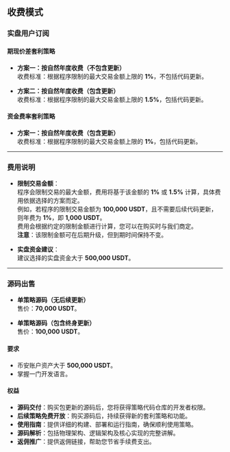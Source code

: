 ## 收费模式

### 实盘用户订阅

#### 期现价差套利策略

- **方案一：按自然年度收费（不包含更新）**  <br>
  收费标准：根据程序限制的最大交易金额上限的 **1%**，不包括代码更新。 <br>

- **方案二：按自然年度收费（包含更新）**   <br>
  收费标准：根据程序限制的最大交易金额上限的 **1.5%**，包括代码更新。 <br>

#### 资金费率套利策略

- **方案一：按自然年度收费（包含更新）**  
  收费标准：根据程序限制的最大交易金额上限的 **1%**，包括代码更新。

---

### 费用说明

- **限制交易金额**：  
  程序会限制交易的最大金额，费用将基于该金额的 **1%** 或 **1.5%** 计算，具体费用依据选择的方案而定。   <br>
  例如，若程序的限制交易金额为 **100,000 USDT**，且不需要后续代码更新，则年费为 **1%**，即 **1,000 USDT**。   <br>
  费用会根据约定的限制金额进行计算，您可以在购买时与我们商定。   <br>
  **注意**：该限制金额可在后期升级，但到期时间保持不变。 <br>

- **实盘资金建议**：  
  建议选择的实盘资金大于 **500,000 USDT**。

---

### 源码出售

- **单策略源码（无后续更新）**  
  售价：**70,000 USDT**。

- **单策略源码（包含终身更新）**  
  售价：**100,000 USDT**。

#### 要求

- 币安账户资产大于 **500,000 USDT**。
- 掌握一门开发语言。

#### 权益

- **源码交付**：购买包更新的源码后，您将获得策略代码仓库的开发者权限。
- **后续策略免费开放**：购买源码后，持续获得新的套利策略和功能。
- **使用指南**：提供详细的构建、部署和运行指南，确保顺利使用策略。
- **源码解析**：包括物理架构、逻辑架构及核心实现的完整讲解。
- **返佣推广**：提供返佣链接，帮助您节省手续费支出。
